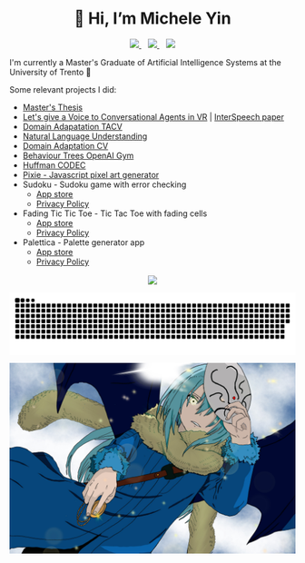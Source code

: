 <h1 align="center">👋 Hi, I’m Michele Yin</h1>

<p align='center'>
  <a href="https://www.linkedin.com/in/michele-yin-42a36a229/">
    <img src="https://img.shields.io/badge/LinkedIn-0077B5?style=for-the-badge&logo=linkedin&logoColor=white"></img>
  </a>&nbsp;&nbsp;
  <a href="https://github.com/BigEmperor26/">
    <img src="https://img.shields.io/badge/GitHub-100000?style=for-the-badge&logo=github&logoColor=white"></img>
  </a>&nbsp;&nbsp;

  <a href="mailto:mickyin3@gmail.com">
    <img src="https://img.shields.io/badge/Gmail-D14836?style=for-the-badge&logo=gmail&logoColor=white"></img>
  </a> 
  <!-- <a href="mailto:mickyin3@gmail.com">
    <img src="https://img.shields.io/badge/Gmail-D14836?style=for-the-badge&logo=gmail&logoColor=white"></img>
  </a> &nbsp;&nbsp; -->
   <!-- </a>&nbsp;&nbsp;
    <a href="https://BigEmperor26.github.io/">
    <img src="https://img.shields.io/badge/website-000000?style=for-the-badge&logo=About.me&logoColor=white"></img> -->
  </a> 
</p>
</p>

I'm currently a Master's Graduate of Artificial Intelligence Systems at the University of Trento 🤖

Some relevant projects I did:

- [Master's Thesis](https://github.com/BigEmperor26/Michele-Yin-Thesis)
- [Let's give a Voice to Conversational Agents in VR](https://github.com/sislab-unitn/Let-s-Give-a-Voice-to-Conversational-Agents-in-VR) | [InterSpeech paper](https://www.isca-speech.org/archive/interspeech_2023/yin23b_interspeech.html)
- [Domain Adapatation TACV](https://github.com/filippodaniotti/TACV-DA-project)
- [Natural Language Understanding](https://github.com/BigEmperor26/NLU)
- [Domain Adaptation CV](https://github.com/filippodaniotti/DL-domain-adaptation)
- [Behaviour Trees OpenAI Gym](https://github.com/fedeizzo/comparison-NEAT-BT-on-OpenAI-Gyms)
- [Huffman CODEC](https://github.com/BigEmperor26/HuffmanCODEC)
- [Pixie - Javascript pixel art generator](https://pixie-alpha.vercel.app/)
- Sudoku - Sudoku game with error checking
  - [App store](https://apps.apple.com/it/app/the-ultimate-sudoku-app/id6743371040)
  - [Privacy Policy](https://sudoku-app-landing-page.vercel.app)
- Fading Tic Tic Toe - Tic Tac Toe with fading cells
  - [App store](https://apps.apple.com/it/app/fading-tris/id6744886617)
  - [Privacy Policy](https://fading-tris-app-landing-page.vercel.app)
- Palettica - Palette generator app
  - [App store](https://apps.apple.com/it/app/palettica/id6748886851)
  - [Privacy Policy](https://palettica-landing-page.vercel.app)

<p align='center'>
<a href="#">
  <img align="center" src="https://github-readme-stats-five-blue-15.vercel.app/api?username=BigEmperor26&theme=cobalt&show=prs_merged,prs_merged_percentage" />
</a>
<!-- <a href="#">
  <img align="center" src="https://github-readme-stats-five-blue-15.vercel.app/api/top-langs/?username=BigEmperor26&layout=compact&theme=cobalt&hide=jupyter%20notebook" />
</a> -->
</p>
<!-- -
[![Anurag's GitHub stats](https://github-readme-stats-smoky-nine-37.vercel.app/api?username=BigEmperor26)](https://github.com/BigEmperor26/github-readme-stats)
[![Top Langs](https://github-readme-stats-smoky-nine-37.vercel.app/api/top-langs/?username=BigEmperor26&layout=compact)](https://github.com/BigEmperor26/github-readme-stats) -->

<p align='center'>
  <a>
  <img align="center" src="https://github.com/BigEmperor26/bigemperor26/blob/output/github-contribution-grid-snake.svg" />
</a>
</p>
<p align='center'>
<a>
  <img align="center" src="https://github.com/BigEmperor26/bigemperor26/blob/main/rimuru.jpeg" />
</a>
</p>
